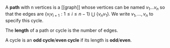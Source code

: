 A **path** with n vertices is a [[graph]] whose vertices can be named $v_{1}\dots v_{n}$ so that the edges are 
{$v_{i}v_{i+1}: 1 \leq i \leq n-1$}  $\bigcup$   {$v_{n}v_{1}$}. We write $v_{1}, \dots, v_n$ to specify this cycle. 

The **length** of a path or cycle is the number of edges.

A cycle is an **odd cycle**/**even cycle**  if its length is **odd**/**even**.